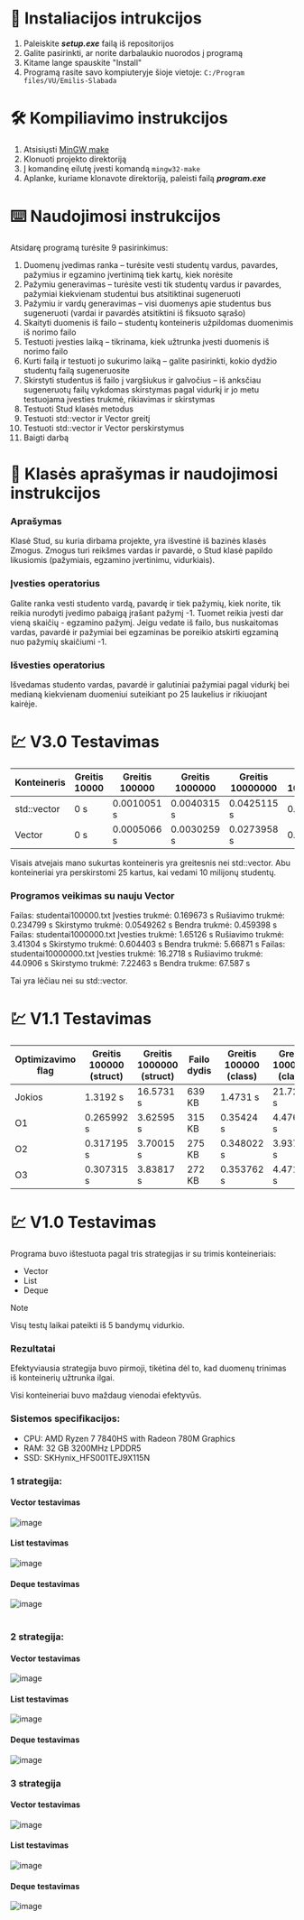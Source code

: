 # 📎 Instaliacijos intrukcijos

1. Paleiskite ***setup.exe*** failą iš repositorijos
2. Galite pasirinkti, ar norite darbalaukio nuorodos į programą
3. Kitame lange spauskite "Install"
4. Programą rasite savo kompiuteryje šioje vietoje: ```C:/Program files/VU/Emilis-Slabada```

# :hammer_and_wrench: Kompiliavimo instrukcijos

1. Atsisiųsti [MinGW make](https://sourceforge.net/projects/mingw/)
2. Klonuoti projekto direktoriją
3. Į komandinę eilutę įvesti komandą ```mingw32-make```
4. Aplanke, kuriame klonavote direktoriją, paleisti failą ***program.exe***

# :keyboard: Naudojimosi instrukcijos

Atsidarę programą turėsite 9 pasirinkimus:
1. Duomenų įvedimas ranka – turėsite vesti studentų vardus, pavardes, pažymius ir egzamino įvertinimą tiek kartų, kiek norėsite
2. Pažymiu generavimas – turėsite vesti tik studentų vardus ir pavardes, pažymiai kiekvienam studentui bus atsitiktinai sugeneruoti
3. Pažymiu ir vardų generavimas – visi duomenys apie studentus bus sugeneruoti (vardai ir pavardės atsitiktini iš fiksuoto sąrašo)
4. Skaityti duomenis iš failo – studentų konteineris užpildomas duomenimis iš norimo failo
5. Testuoti įvesties laiką – tikrinama, kiek užtrunka įvesti duomenis iš norimo failo
6. Kurti failą ir testuoti jo sukurimo laiką – galite pasirinkti, kokio dydžio studentų failą sugeneruosite
7. Skirstyti studentus iš failo į vargšiukus ir galvočius – iš anksčiau sugeneruotų failų vykdomas skirstymas pagal vidurkį ir jo metu testuojama įvesties trukmė, rikiavimas ir skirstymas
8. Testuoti Stud klasės metodus
9. Testuoti std::vector ir Vector greitį
10. Testuoti std::vector ir Vector perskirstymus
11. Baigti darbą

# :notebook_with_decorative_cover: Klasės aprašymas ir naudojimosi instrukcijos

### Aprašymas

Klasė Stud, su kuria dirbama projekte, yra išvestinė iš bazinės klasės Zmogus. Zmogus turi reikšmes vardas ir pavardė, o Stud klasė papildo likusiomis (pažymiais, egzamino įvertinimu, vidurkiais).

### Įvesties operatorius

Galite ranka vesti studento vardą, pavardę ir tiek pažymių, kiek norite, tik reikia nurodyti įvedimo pabaigą įrašant pažymį -1. Tuomet reikia įvesti dar vieną skaičių - egzamino pažymį. Jeigu vedate iš failo, bus nuskaitomas vardas, pavardė ir pažymiai bei egzaminas be poreikio atskirti egzaminą nuo pažymių skaičiumi -1.

### Išvesties operatorius

Išvedamas studento vardas, pavardė ir galutiniai pažymiai pagal vidurkį bei medianą kiekvienam duomeniui suteikiant po 25 laukelius ir rikiuojant kairėje.

# :chart: V3.0 Testavimas

| Konteineris | Greitis 10000 | Greitis 100000 | Greitis 1000000 | Greitis 10000000 | Greitis 100000000 |
| ----------- | ------------- | -------------- | --------------- | ---------------- | ----------------- |
| std::vector | 0 s | 0.0010051 s | 0.0040315 s | 0.0425115 s | 0.389473 s |
| Vector | 0 s | 0.0005066 s | 0.0030259 s | 0.0273958 s | 0.353859 s |

Visais atvejais mano sukurtas konteineris yra greitesnis nei std::vector.
Abu konteineriai yra perskirstomi 25 kartus, kai vedami 10 milijonų studentų.

### Programos veikimas su nauju Vector

Failas: studentai100000.txt
Įvesties trukmė: 0.169673 s
Rušiavimo trukmė: 0.234799 s
Skirstymo trukmė: 0.0549262 s
Bendra trukmė: 0.459398 s
Failas: studentai1000000.txt
Įvesties trukmė: 1.65126 s
Rušiavimo trukmė: 3.41304 s
Skirstymo trukmė: 0.604403 s
Bendra trukmė: 5.66871 s
Failas: studentai10000000.txt
Įvesties trukmė: 16.2718 s
Rušiavimo trukmė: 44.0906 s
Skirstymo trukmė: 7.22463 s
Bendra trukme: 67.587 s

Tai yra lėčiau nei su std::vector.

# :chart: V1.1 Testavimas

| Optimizavimo flag | Greitis 100000 (struct) | Greitis 1000000 (struct) | Failo dydis | Greitis 100000 (class) | Greitis 1000000 (class) | Failo dydis |
| ----------------- | ----------------------- | ------------------------ | ----------- | ---------------------- | ----------------------- | ----------- |
| Jokios | 1.3192 s | 16.5731 s | 639 KB | 1.4731 s | 21.7279 s | 408 KB |
| O1 | 0.265992 s | 3.62595 s | 315 KB | 0.35424 s | 4.47669 s | 209 KB |
| O2 | 0.317195 s | 3.70015 s | 275 KB | 0.348022 s | 3.93707 s | 199 KB |
| O3 | 0.307315 s | 3.83817 s | 272 KB | 0.353762 s | 4.47141 s | 203 KB |


# :chart: V1.0 Testavimas

Programa buvo ištestuota pagal tris strategijas ir su trimis konteineriais:
- Vector
- List
- Deque

>[!NOTE]
>Visų testų laikai pateikti iš 5 bandymų vidurkio.

### Rezultatai

Efektyviausia strategija buvo pirmoji, tikėtina dėl to, kad duomenų trinimas iš konteinerių užtrunka ilgai.

Visi konteineriai buvo maždaug vienodai efektyvūs.

### Sistemos specifikacijos: 
- CPU: AMD Ryzen 7 7840HS with Radeon 780M Graphics
- RAM: 32 GB 3200MHz LPDDR5
- SSD: SKHynix_HFS001TEJ9X115N 

### 1 strategija:

#### Vector testavimas

![image](https://github.com/user-attachments/assets/260c62a3-c532-44a8-9071-986b1255aa1d)
</br>

#### List testavimas

![image](https://github.com/user-attachments/assets/11715b4d-bd7f-4186-95b7-10fa77586269)
</br>

#### Deque testavimas

![image](https://github.com/user-attachments/assets/a2461b7f-4de6-4527-81d6-5e12dcf0c8c0)
</br></br>

### 2 strategija:

#### Vector testavimas

![image](https://github.com/user-attachments/assets/8c824515-7748-4838-85ea-2201df3a00fb)
</br>

#### List testavimas

![image](https://github.com/user-attachments/assets/6cf44ee7-a67d-4a0f-9357-9d34e80754df)
</br>

#### Deque testavimas

![image](https://github.com/user-attachments/assets/3be433a5-e6af-48bf-9ca4-7e445214f2c5)
</br>

### 3 strategija

#### Vector testavimas

![image](https://github.com/user-attachments/assets/b95058de-07c4-4ec8-bb96-9de3f103dadd)
</br>

#### List testavimas

![image](https://github.com/user-attachments/assets/bdaca316-f979-4962-9bbb-294131e28021)
</br>

#### Deque testavimas

![image](https://github.com/user-attachments/assets/7c077a3d-12de-4715-b0c4-2c38a9c675f2)

